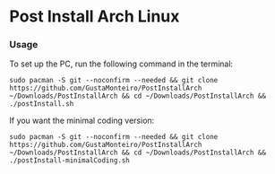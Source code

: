 # Post Install Arch Linux

### Usage
To set up the PC, run the following command in the terminal:

    sudo pacman -S git --noconfirm --needed && git clone https://github.com/GustaMonteiro/PostInstallArch ~/Downloads/PostInstallArch && cd ~/Downloads/PostInstallArch && ./postInstall.sh

If you want the minimal coding version:

    sudo pacman -S git --noconfirm --needed && git clone https://github.com/GustaMonteiro/PostInstallArch ~/Downloads/PostInstallArch && cd ~/Downloads/PostInstallArch && ./postInstall-minimalCoding.sh
